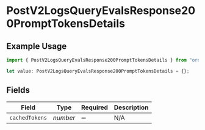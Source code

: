 # PostV2LogsQueryEvalsResponse200PromptTokensDetails

## Example Usage

```typescript
import { PostV2LogsQueryEvalsResponse200PromptTokensDetails } from "orq-poc-typescript-multi-env-version/models/operations";

let value: PostV2LogsQueryEvalsResponse200PromptTokensDetails = {};
```

## Fields

| Field              | Type               | Required           | Description        |
| ------------------ | ------------------ | ------------------ | ------------------ |
| `cachedTokens`     | *number*           | :heavy_minus_sign: | N/A                |